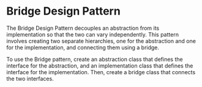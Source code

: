 # Bridge Design Pattern

The Bridge Design Pattern decouples an abstraction from its implementation so that the two can vary independently. This pattern involves creating two separate hierarchies, one for the abstraction and one for the implementation, and connecting them using a bridge.

To use the Bridge pattern, create an abstraction class that defines the interface for the abstraction, and an implementation class that defines the interface for the implementation. Then, create a bridge class that connects the two interfaces.